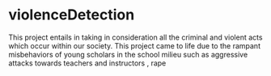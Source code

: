 # violenceDetection

This project entails in taking in consideration all the criminal and violent acts which occur within our society.  This project came to life due to the rampant misbehaviors of  young  scholars in the  school milieu such as aggressive attacks towards teachers and instructors , rape 
